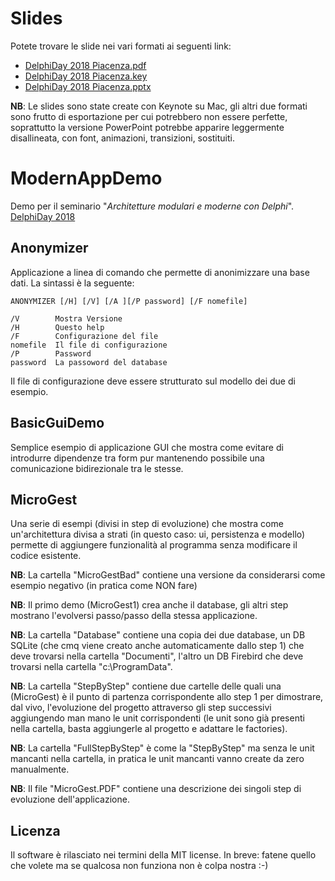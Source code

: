 ﻿# Slides

Potete trovare le slide nei vari formati ai seguenti link:
* [DelphiDay 2018 Piacenza.pdf](https://raw.githubusercontent.com/wiki/lminuti/ModernAppDemo/slides/DelphiDay%202018%20Piacenza.pdf)
* [DelphiDay 2018 Piacenza.key](https://raw.githubusercontent.com/wiki/lminuti/ModernAppDemo/slides/DelphiDay%202018%20Piacenza.key)
* [DelphiDay 2018 Piacenza.pptx](https://raw.githubusercontent.com/wiki/lminuti/ModernAppDemo/slides/DelphiDay%202018%20Piacenza.pptx)

**NB**: Le slides sono state create con Keynote su Mac, gli altri due formati sono frutto di esportazione per cui potrebbero non essere perfette, soprattutto la versione PowerPoint potrebbe apparire leggermente disallineata, con font, animazioni, transizioni, sostituiti.


# ModernAppDemo

Demo per il seminario "*Architetture modulari e moderne con Delphi*".
[DelphiDay 2018](https://www.delphiday.it/seminari.html)


## Anonymizer
Applicazione a linea di comando che permette di anonimizzare una base dati. La sintassi è la seguente:

```
ANONYMIZER [/H] [/V] [/A ][/P password] [/F nomefile]

/V        Mostra Versione
/H        Questo help
/F        Configurazione del file
nomefile  Il file di configurazione
/P        Password
password  La passoword del database
```

Il file di configurazione deve essere strutturato sul modello dei due di esempio.


## BasicGuiDemo

Semplice esempio di applicazione GUI che mostra come evitare di introdurre dipendenze tra form pur mantenendo possibile una comunicazione bidirezionale tra le stesse.


## MicroGest

Una serie di esempi (divisi in step di evoluzione) che mostra come un'architettura divisa a strati (in questo caso: ui, persistenza e modello) permette di aggiungere funzionalità al programma senza modificare il codice esistente.

**NB**: La cartella "MicroGestBad" contiene una versione da considerarsi come esempio negativo (in pratica come NON fare)
 
**NB**: Il primo demo (MicroGest1) crea anche il database, gli altri step mostrano l'evolversi passo/passo della stessa applicazione.

**NB**: La cartella "Database" contiene una copia dei due database, un DB SQLite (che cmq viene creato anche automaticamente dallo step 1) che deve trovarsi nella cartella "Documenti", l'altro un DB Firebird che deve trovarsi nella cartella "c:\ProgramData".

**NB**: La cartella "StepByStep" contiene due cartelle delle quali una (MicroGest) è il punto di partenza corrispondente allo step 1 per dimostrare, dal vivo, l'evoluzione del progetto attraverso gli step successivi aggiungendo man mano le unit corrispondenti (le unit sono già presenti nella cartella, basta aggiungerle al progetto e adattare le factories).

**NB**: La cartella "FullStepByStep" è come la "StepByStep" ma senza le unit mancanti nella cartella, in pratica le unit mancanti vanno create da zero manualmente. 

**NB**: Il file "MicroGest.PDF" contiene una descrizione dei singoli step di evoluzione dell'applicazione.


## Licenza

Il software è rilasciato nei termini della MIT license. In breve: fatene quello che volete ma se qualcosa non funziona non è colpa nostra :-)